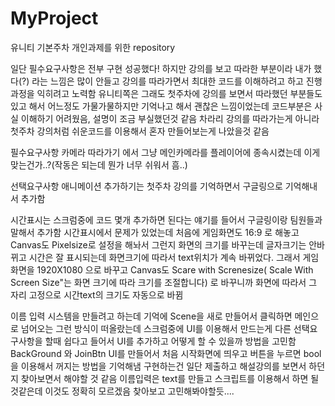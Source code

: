 # MyProject
유니티 기본주차 개인과제를 위한 repository

일단 필수요구사항은 전부 구현 성공했다!
하지만 강의를 보고 따라한 부분이라 내가 했다(?) 라는 느낌은 많이 안들고
강의를 따라가면서 최대한 코드를 이해하려고 하고 진행과정을 익히려고 노력함
유니티쪽은 그래도 첫주차에 강의를 보면서 따라했던 부분들도 있고 해서 어느정도 가물가물하지만 기억나고 해서 괜찮은 느낌이었는데
코드부분은 사실 이해하기 어려웠음, 설명이 조금 부실했던것 같음
차라리 강의를 따라가는게 아니라 첫주차 강의처럼 쉬운코드를 이용해서 혼자 만들어보는게 나았을것 같음

필수요구사항 
카메라 따라가기 에서 그냥 메인카메라를 플레이어에 종속시켰는데 이게 맞는건가..?(작동은 되는데 뭔가 너무 쉬워서 흠..)

선택요구사항
애니메이션 추가하기는 첫주차 강의를 기억하면서 구글링으로 기억해내서 추가함

시간표시는 스크럼중에 코드 몇개 추가하면 된다는 얘기를 들어서 구글링이랑 팀원들과 말해서 추가함
시간표시에서 문제가 있었는데
처음에 게임화면도 16:9 로 해놓고 Canvas도 Pixelsize로 설정을 해놔서 그런지 화면의 크기를 바꾸는데 글자크기는 안바뀌고 시간은 잘 표시되는데 화면크기에 따라서 text위치가 계속 바뀌었다.
그래서 게임화면을 1920X1080 으로 바꾸고 Canvas도 Scare with Screnesize( Scale With Screen Size"는 화면 크기에 따라 크기를 조절합니다) 로 바꾸니까 화면에 따라서 그 자리 고정으로 시간text의 크기도 자동으로 바뀜

이름 입력 시스템을 만들려고 하는데
기억에 Scene을 새로 만들어서 클릭하면 메인으로 넘어오는 그런 방식이 떠올랐는데 스크럼중에 UI를 이용해서 만드는게 다른 선택요구사항을 할때 쉽다고 들어서
UI를 추가하고 어떻게 할 수 있을까 방법을 고민함
BackGround 와 JoinBtn UI를 만들어서 처음 시작화면에 띄우고 버튼을 누르면 bool을 이용해서 꺼지는 방법을 기억해냄 구현하는건 일단 제출하고 해설강의를 보면서 하던지 찾아보면서 해야할 것 같음
이름입력은 text를 만들고 스크립트를 이용해서 하면 될것같은데 이것도 정확히 모르겠음 찾아보고 고민해봐야할듯....
